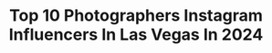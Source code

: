 ---
title: Top 10 Photographers Instagram Influencers In Las Vegas In 2024
description: >-
  Find top photographers Instagram influencers in Las Vegas in 2024. Most popular hashtags: #photography #lasvegas #photographer #photoshoot.
platform: Instagram
hits: 179
text_top: See the most popular Instagram profiles on inBeat.
text_bottom: Our search engine aggregates 179 Instagram influencers like this in Las Vegas, United States for you to contact.
profiles:
  - username: "yayygaby"
    fullname: >-
      gaby kosinski
    bio: >-
      ♡ 22, photographer | las vegas ♡ photo, media & content manager @loudgg ♡ in the end, we'll all become stories | @kosinskiphoto
    location: "United States"
    followers: 340710
    engagement: 259
    commentsToLikes: 0.008238
    id: ck0w0ydc5gng10i19wq8td20q
    verified: false
    hashtags: ""
  - username: "kennyletelier"
    fullname: >-
      Kenny Letelier
    bio: >-
      Editor | Photographer Las Vegas, NV
    location: "United States"
    followers: 7892
    engagement: 956
    commentsToLikes: 0.006614
    id: ck5q20vt3dq7z0i11hy22q2em
    verified: false
    hashtags: "#videogames, #cosplayphotographer, #animeweekendatlanta, #videogamecosplay"
  - username: "aly_182"
    fullname: >-
      Aly Obrien
    bio: >-
      Las Vegas, NV Dancer, model and traveler Follow my video/photo account: @alyobrien_ •LUX FATALS Model: LUXFATALSModeling.com
    location: "United States"
    followers: 5035
    engagement: 629
    commentsToLikes: 0.037006
    id: ck6u1pw5vn6ij0j71dft9alw6
    verified: false
    hashtags: "#fashion, #fashionista, #leatherjacket, #pinkaesthetic"
  - username: "nolenryanphoto"
    fullname: >-
      nolen ryan
    bio: >-
      photographer & creative director vegas / los angeles shootme@nolenryan.com @nolenryan
    location: "United States"
    followers: 6464
    engagement: 533
    commentsToLikes: 0.134518
    id: ck5bvg0edjktk0i11ukitiyh3
    verified: false
    hashtags: "#destinationphotographer, #lasvegasphotography, #pictime, #nolenryanphotography"
  - username: "asubers"
    fullname: >-
      Alex Subers
    bio: >-
      Photographer
    location: "United States"
    followers: 56963
    engagement: 1007
    commentsToLikes: 0.014489
    id: ck0w0c5ipdg2q0i1957skki7z
    verified: false
    hashtags: "#artofvisuals, #hoopdreams, #ballislife, #photography"
  - username: "katerina.kautska"
    fullname: >-
      Katerina Kautska
    bio: >-
      🇨🇿A Czech model living her dream in New York Model•Content creator CEO: @katwalktalent Find me below👇🏽 NYC/MIA
    location: "United States"
    followers: 117652
    engagement: 236
    commentsToLikes: 0.023937
    id: ckwokrfflsnur0j23dapmzc0v
    verified: false
    hashtags: "#fashionmodel, #nyfw, #modeling, #nycgo"
  - username: "derique.hanche"
    fullname: >-
      (Deríque Hanché Photography)
    bio: >-
      Las Vegas Photographer | DM for bookings Published Commercial, Boudoir, Portrait, Live Events, Product & Lifestyle.
    location: "United States"
    followers: 17333
    engagement: 751
    commentsToLikes: 0.191811
    id: ck5btwugfgr080i116jp5vf34
    verified: false
    hashtags: ""
  - username: "gavinmillette"
    fullname: >-
      Gavin Millette
    bio: >-
      - Photographer/Videographer - I shoot ALL styles - DM for Inquiries 📍Los Angeles/New York
    location: "United States"
    followers: 49058
    engagement: 186
    commentsToLikes: 0.054514
    id: ck5c6vozs6anu0i11ig3ow9rl
    verified: false
    hashtags: ""
  - username: "thisisnewyorkbaby"
    fullname: >-
      ️️New York City 🇺🇸
    bio: >-
      🏙 This is New York BABY 😉 📸 The most beautiful, inspiring and top photos of New York are HERE 🔥 Est.: 03.04.2019 __
    location: "United States"
    followers: 15430
    engagement: 780
    commentsToLikes: 0.007140
    id: ck6twlp4fsq780j71puxpjqsz
    verified: false
    hashtags: "#florida, #miami, #sanfrancisco, #tennessee"
  - username: "kassiegunnphoto"
    fullname: >-
      Boise Idaho + Las Vegas Photographer — Kassie Gunn
    bio: >-
      Preserving stories into visual poetry Digital + 35mm film 🎞️ ᨏ NV, ID, CO, UT, CA, WA, OR ⁀ traveling worldwide
    location: "United States"
    followers: 37014
    engagement: 952
    commentsToLikes: 0.018285
    id: ckpn0tunk3jqg0j23oclaqd0p
    verified: false
    hashtags: "#beautifulutah, #belovedstories, #wanderingphotographers, #washingtonphotographer"
---